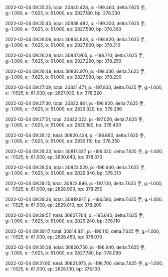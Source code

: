 2022-02-04 09:25:25, total: 30840.428, p: -199.460, delta:7.625 手, g:-1.000, e: -7.625, b: 61.000, ep: 2827.180, bp: 378.330

2022-02-04 09:25:45, total: 30838.482, p: -199.300, delta:7.625 手, g:-1.000, e: -7.625, b: 61.000, ep: 2827.580, bp: 378.360

2022-02-04 09:26:06, total: 30834.828, p: -198.820, delta:7.625 手, g:-1.000, e: -7.625, b: 61.000, ep: 2827.660, bp: 378.310

2022-02-04 09:26:28, total: 30837.905, p: -198.710, delta:7.625 手, g:-1.000, e: -7.625, b: 61.000, ep: 2827.290, bp: 378.250

2022-02-04 09:26:49, total: 30832.970, p: -198.330, delta:7.625 手, g:-1.000, e: -7.625, b: 61.000, ep: 2827.990, bp: 378.290

2022-02-04 09:27:09, total: 30831.471, p: -197.830, delta:7.625 手, g:-1.000, e: -7.625, b: 61.000, ep: 2827.930, bp: 378.220

2022-02-04 09:27:30, total: 30822.881, p: -196.920, delta:7.625 手, g:-1.000, e: -7.625, b: 61.000, ep: 2829.320, bp: 378.280

2022-02-04 09:27:51, total: 30822.023, p: -197.020, delta:7.625 手, g:-1.000, e: -7.625, b: 61.000, ep: 2830.180, bp: 378.400

2022-02-04 09:28:12, total: 30820.424, p: -196.690, delta:7.625 手, g:-1.000, e: -7.625, b: 61.000, ep: 2830.110, bp: 378.350

2022-02-04 09:28:33, total: 30817.327, p: -196.320, delta:7.625 手, g:-1.000, e: -7.625, b: 61.000, ep: 2830.640, bp: 378.370

2022-02-04 09:28:54, total: 30823.520, p: -196.640, delta:7.625 手, g:-1.000, e: -7.625, b: 61.000, ep: 2829.840, bp: 378.310

2022-02-04 09:29:15, total: 30822.896, p: -197.100, delta:7.625 手, g:-1.000, e: -7.625, b: 61.000, ep: 2828.900, bp: 378.250

2022-02-04 09:29:36, total: 30819.917, p: -196.590, delta:7.625 手, g:-1.000, e: -7.625, b: 61.000, ep: 2829.010, bp: 378.200

2022-02-04 09:29:57, total: 30807.764, p: -195.640, delta:7.625 手, g:-1.000, e: -7.625, b: 61.000, ep: 2829.240, bp: 378.110

2022-02-04 09:30:17, total: 30814.821, p: -196.110, delta:7.625 手, g:-1.000, e: -7.625, b: 61.000, ep: 2828.450, bp: 378.070

2022-02-04 09:30:39, total: 30820.750, p: -196.940, delta:7.625 手, g:-1.000, e: -7.625, b: 61.000, ep: 2827.780, bp: 378.090

2022-02-04 09:31:00, total: 30821.975, p: -196.700, delta:7.625 手, g:-1.000, e: -7.625, b: 61.000, ep: 2828.100, bp: 378.100